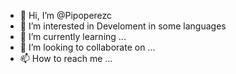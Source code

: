 - 👋 Hi, I’m @Pipoperezc
- 👀 I’m interested in Develoment in some languages
- 🌱 I’m currently learning ...
- 💞️ I’m looking to collaborate on ...
- 📫 How to reach me ...

<!---
Pipoperezc/Pipoperezc is a ✨ special ✨ repository because its `README.md` (this file) appears on your GitHub profile.
You can click the Preview link to take a look at your changes.
--->
